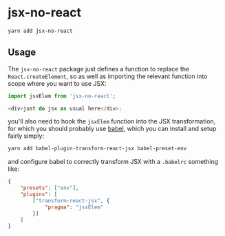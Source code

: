 # jsx-no-react

```sh
yarn add jsx-no-react
```

## Usage
The `jsx-no-react` package just defines a function to replace the `React.createElement`, so as well as importing the relevant function into scope where you want to use JSX:

```javascript
import jsxElem from 'jsx-no-react';

<div>just do jsx as usual here</div>;
```

you'll also need to hook the `jsxElem` function into the JSX transformation, for which you should probably use [babel](https://www.npmjs.com/package/babel-plugin-transform-react-jsx), which you can install and setup fairly simply:

```sh
yarn add babel-plugin-transform-react-jsx babel-preset-env
```

and configure babel to correctly transform JSX with a `.babelrc` something like:

```json
{
	"presets": ["env"],
	"plugins": [
		["transform-react-jsx", {
			"pragma": "jsxElem"
		}]
	]
}
```

